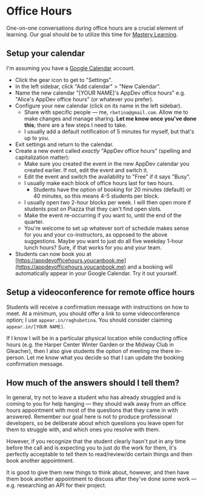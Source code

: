 # Office Hours

One-on-one conversations during office hours are a crucial element of learning. Our goal should be to utilize this time for [Mastery Learning](https://en.wikipedia.org/wiki/Mastery_learning).

## Setup your calendar

I'm assuming you have a [Google Calendar](https://calendar.google.com) account.

* Click the gear icon to get to "Settings".
* In the left sidebar, click "Add calendar" &gt; "New Calendar".
* Name the new calendar "\[YOUR NAME\]'s AppDev office hours" e.g. "Alice's AppDev office hours" \(or whatever you prefer\).
* Configure your new calendar \(click on its name in the left sidebar\).
  * Share with specific people — me, `rbetina@gmail.com`. Allow me to make changes and manage sharing. **Let me know once you've done this**; there are a few steps I need to take.
  * I usually add a default notification of 5 minutes for myself, but that's up to you. 
* Exit settings and return to the calendar.
* Create a new event called _exactly_ "AppDev office hours" \(spelling and capitalization matter\):
  * Make sure you created the event in the new AppDev calendar you created earlier. If not, edit the event and switch it.
  * Edit the event and switch the availability to "Free" if it says "Busy".
  * I usually make each block of office hours last for two hours.
    * Students have the option of booking for 20 minutes \(default\) or 40 minutes, so this means 4-5 students per block.
  * I usually open two 2-hour blocks per week. I will then open more if students post on Piazza that they can't find open slots. 
  * Make the event re-occurring if you want to, until the end of the quarter.
  * You're welcome to set up whatever sort of schedule makes sense for you and your co-instructors, as opposed to the above suggestions. Maybe you want to just do all five weekday 1-hour lunch hours? Sure, if that works for you and your team.
* Students can now book you at [https://appdevofficehours.youcanbook.me](https://appdevofficehours.youcanbook.me) and a booking will automatically appear in your Google Calendar. Try it out yourself.

## Setup a videoconference for remote office hours

Students will receive a confirmation message with instructions on how to meet. At a minimum, you should offer a link to some videoconference option; I use `appear.in/raghubetina`. You should consider claiming `appear.in/[YOUR NAME]`.

If I know I will be in a particular physical location while conducting office hours \(e.g. the Harper Center Winter Garden or the Midway Club in Gleacher\), then I also give students the option of meeting me there in-person. Let me know what you decide so that I can update the booking confirmation message.

## How much of the answers should I tell them?

In general, try not to leave a student who has already struggled and is coming to you for help hanging — they should walk away from an office hours appointment with most of the questions that they came in with answered. Remember our goal here is not to produce professional developers, so be deliberate about which questions you leave open for them to struggle with, and which ones you resolve with them.

However, if you recognize that the student clearly hasn't put in any time before the call and is expecting you to just do the work for them, it's perfectly acceptable to tell them to read/review/do certain things and then book another appointment.

It is good to give them new things to think about, however, and then have them book another appointment to discuss after they've done some work — e.g. researching an API for their project.

